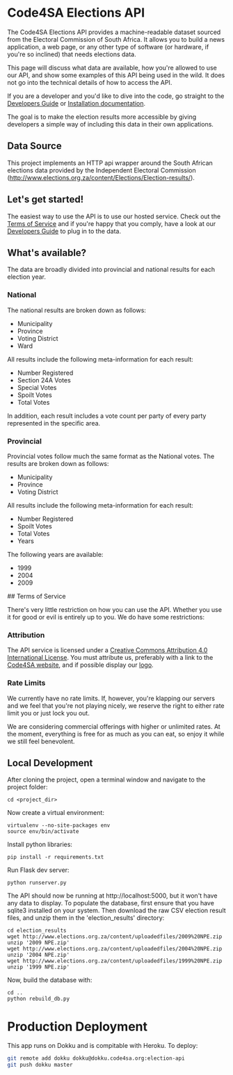 # Code4SA Elections API

The Code4SA Elections API provides a machine-readable dataset sourced from the Electoral Commission of South Africa. It allows you to build a news application, a web page, or any other type of software (or hardware, if you're so inclined) that needs elections data.

This page will discuss what data are available, how you're allowed to use our API, and show some examples of this API being used in the wild. It does not go into the technical details of how to access the API.

If you are a developer and you'd like to dive into the code, go straight to the [Developers Guide](DEVELOPERS_GUIDE.md) or [Installation documentation](INSTALLATION.md).

The goal is to make the election results more accessible by giving developers a simple way of
including this data in their own applications.

## Data Source

This project implements an HTTP api wrapper around the South African elections data provided
by the Independent Electoral Commission (http://www.elections.org.za/content/Elections/Election-results/).

## Let's get started!

The easiest way to use the API is to use our hosted service. Check out the [Terms of Service](#ToS) and if you're happy that you comply, have a look at our [Developers Guide](DEVELOPERS_GUIDE.md) to plug in to the data. 

## What's available?

The data are broadly divided into provincial and national results for each election year.

### National

The national results are broken down as follows:

- Municipality
- Province
- Voting District
- Ward

All results include the following meta-information for each result:

- Number Registered
- Section 24A Votes
- Special Votes
- Spoilt Votes
- Total Votes

In addition, each result includes a vote count per party of every party represented in the specific area.

### Provincial

Provincial votes follow much the same format as the National votes. The results are broken down as follows:

- Municipality
- Province
- Voting District

All results include the following meta-information for each result:

- Number Registered
- Spoilt Votes
- Total Votes
- Years

The following years are available:

- 1999
- 2004
- 2009

##<a name="ToS"></a> Terms of Service

There's very little restriction on how you can use the API. Whether you use it for good or evil is entirely up to you. We do have some restrictions:

### Attribution

The API service is licensed under a [Creative Commons Attribution 4.0 International License](http://creativecommons.org/licenses/by/4.0/). You must attribute us, preferably with a link to the [Code4SA website](http://www.code4sa.org), and if possible display our [logo](http://www.code4sa.org/img/logo.png).

### Rate Limits

We currently have no rate limits. If, however, you're klapping our servers and we feel that you're not playing nicely, we reserve the right to either rate limit you or just lock you out.

We are considering commercial offerings with higher or unlimited rates. At the moment, everything is free for as much as you can eat, so enjoy it while we still feel benevolent.

## Local Development

After cloning the project, open a terminal window and navigate to the project folder:

    cd <project_dir>

Now create a virtual environment:

    virtualenv --no-site-packages env
    source env/bin/activate

Install python libraries:

    pip install -r requirements.txt

Run Flask dev server:

    python runserver.py

The API should now be running at http://localhost:5000, but it won't have any data to display. To populate
the database, first ensure that you have sqlite3 installed on your system. Then download the raw CSV election
result files, and unzip them in the 'election_results' directory:

    cd election_results
    wget http://www.elections.org.za/content/uploadedfiles/2009%20NPE.zip
    unzip '2009 NPE.zip'
    wget http://www.elections.org.za/content/uploadedfiles/2004%20NPE.zip
    unzip '2004 NPE.zip'
    wget http://www.elections.org.za/content/uploadedfiles/1999%20NPE.zip
    unzip '1999 NPE.zip'

Now, build the database with:

    cd ..
    python rebuild_db.py

# Production Deployment

This app runs on Dokku and is compitable with Heroku. To deploy:
```bash
git remote add dokku dokku@dokku.code4sa.org:election-api
git push dokku master
```
